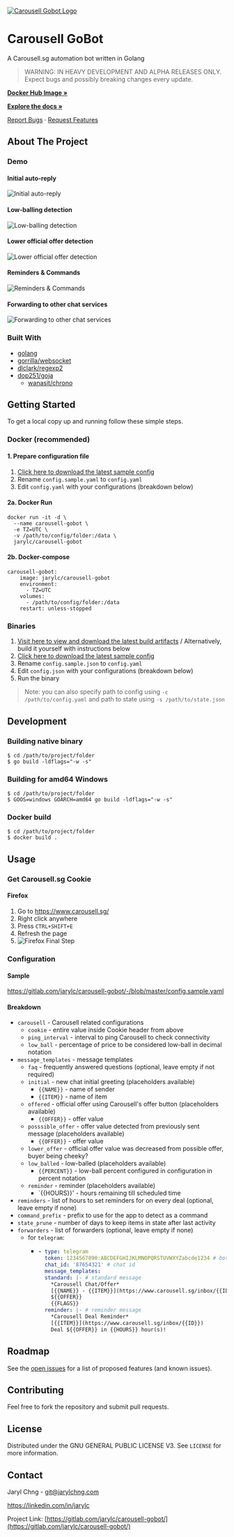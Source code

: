 [![Carousell Gobot Logo](carousell-gobot.png)](https://gitlab.com/jarylc/carousell-gobot)

# Carousell GoBot
A Carousell.sg automation bot written in Golang
> WARNING: IN HEAVY DEVELOPMENT AND ALPHA RELEASES ONLY. Expect bugs and possibly breaking changes every update.

[**Docker Hub Image »**](https://hub.docker.com/r/jarylc/carousell-gobot)

[**Explore the docs »**](https://gitlab.com/jarylc/carousell-gobot)

[Report Bugs](https://gitlab.com/jarylc/carousell-gobot/-/issues)
· [Request Features](https://gitlab.com/jarylc/carousell-gobot/-/issues)


## About The Project
### Demo
#### Initial auto-reply
![Initial auto-reply](readme/demo-initial.gif)
#### Low-balling detection
![Low-balling detection](readme/demo-lowball.gif)
#### Lower official offer detection
![Lower official offer detection](readme/demo-loweroffer.gif)
#### Reminders & Commands
![Reminders & Commands](readme/demo-reminder.jpg)
#### Forwarding to other chat services
![Forwarding to other chat services](readme/demo-forwarding.jpg)
### Built With
* [golang](https://golang.org/)
* [gorrilla/websocket](https://github.com/gorilla/websocket)
* [dlclark/regexp2](https://github.com/dlclark/regexp2)
* [dop251/goja](https://github.com/dop251/goja)
    * [wanasit/chrono](https://github.com/wanasit/chrono)


## Getting Started
To get a local copy up and running follow these simple steps.
### Docker (recommended)
#### 1. Prepare configuration file
1. [Click here to download the latest sample config](https://gitlab.com/jarylc/carousell-gobot/-/raw/master/config.sample.yaml?inline=false)
2. Rename `config.sample.yaml` to `config.yaml`
3. Edit `config.yaml` with your configurations (breakdown below)
#### 2a. Docker Run
```shell
docker run -it -d \
  --name carousell-gobot \
  -e TZ=UTC \
  -v /path/to/config/folder:/data \
  jarylc/carousell-gobot
```
#### 2b. Docker-compose
```docker-compose
carousell-gobot:
    image: jarylc/carousell-gobot
    environment:
      - TZ=UTC
    volumes:
      - /path/to/config/folder:/data
    restart: unless-stopped
```


### Binaries
1. [Visit here to view and download the latest build artifacts](https://gitlab.com/jarylc/carousell-gobot/-/jobs/artifacts/master/browse?job=build) / Alternatively, build it yourself with instructions below
2. [Click here to download the latest sample config](https://gitlab.com/jarylc/carousell-gobot/-/raw/master/config.sample.yaml?inline=false)
3. Rename `config.sample.json` to `config.yaml`
4. Edit `config.json` with your configurations (breakdown below)
5. Run the binary
> Note: you can also specify path to config using `-c /path/to/config.yaml` and path to state using `-s /path/to/state.json`


## Development
### Building native binary
```shell
$ cd /path/to/project/folder
$ go build -ldflags="-w -s"
```
### Building for amd64 Windows
```shell
$ cd /path/to/project/folder
$ GOOS=windows GOARCH=amd64 go build -ldflags="-w -s"
```
### Docker build
```shell
$ cd /path/to/project/folder
$ docker build .
```

## Usage
### Get Carousell.sg Cookie
#### Firefox
1. Go to https://www.carousell.sg/
2. Right click anywhere
3. Press `CTRL+SHIFT+E`
4. Refresh the page
5. ![Firefox Final Step](readme/cookie-firefox.png)
### Configuration
#### Sample
https://gitlab.com/jarylc/carousell-gobot/-/blob/master/config.sample.yaml
#### Breakdown
- `carousell` - Carousell related configurations
  - `cookie` - entire value inside Cookie header from above
  - `ping_interval` - interval to ping Carousell to check connectivity
  - `low_ball` - percentage of price to be considered low-ball in decimal notation
- `message_templates` - message templates
  - `faq` - frequently answered questions (optional, leave empty if not required)
  - `initial` - new chat initial greeting (placeholders available)
    - `{{NAME}}` - name of sender
    - `{{ITEM}}` - name of item
  - `offered` - official offer using Carousell's offer button (placeholders available)
    - `{{OFFER}}` - offer value
  - `posssible_offer` - offer value detected from previously sent message (placeholders available)
    - `{{OFFER}}` - offer value
  - `lower_offer` - official offer value was decreased from possible offer, buyer being cheeky?
  - `low_balled` - low-balled (placeholders available)
    - `{{PERCENT}}` - low-ball percent configured in configuration in percent notation
  - `reminder` - reminder (placeholders available)
    - `{{HOURS}}' - hours remaining till scheduled time
- `reminders` - list of hours to set reminders for on every deal (optional, leave empty if none)
- `command_prefix` - prefix to use for the app to detect as a command
- `state_prune` - number of days to keep items in state after last activity
- `forwarders` - list of forwarders (optional, leave empty if none)
  - for `telegram`:
    - ```yaml
      - type: telegram
        token: 1234567890:ABCDEFGHIJKLMNOPQRSTUVWXYZabcde1234 # bot token
        chat_id: '87654321' # chat id
        message_templates:
        standard: |- # standard message
          *Carousell Chat/Offer*
          [{{NAME}} - {{ITEM}}](https://www.carousell.sg/inbox/{{ID}})
          ${{OFFER}}
          {{FLAGS}}
        reminder: |- # reminder message
          *Carousell Deal Reminder*
          [{{ITEM}}](https://www.carousell.sg/inbox/{{ID}})
          Deal ${{OFFER}} in {{HOURS}} hour(s)!
      ```


## Roadmap
See the [open issues](https://gitlab.com/jarylc/carousell-gobot/-/issues) for a list of proposed features (and known
issues).


## Contributing
Feel free to fork the repository and submit pull requests.


## License
Distributed under the GNU GENERAL PUBLIC LICENSE V3. See `LICENSE` for more information.


## Contact
Jaryl Chng - git@jarylchng.com

https://linkedin.com/in/jarylc

Project Link: [https://gitlab.com/jarylc/carousell-gobot/](https://gitlab.com/jarylc/carousell-gobot/)
